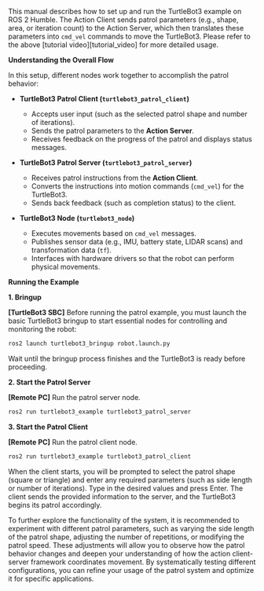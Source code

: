 This manual describes how to set up and run the TurtleBot3 example on ROS 2 Humble. The Action Client sends patrol parameters (e.g., shape, area, or iteration count) to the Action Server, which then translates these parameters into `cmd_vel` commands to move the TurtleBot3. Please refer to the above [tutorial video][tutorial_video] for more detailed usage.


**Understanding the Overall Flow**

In this setup, different nodes work together to accomplish the patrol behavior:

- **TurtleBot3 Patrol Client (`turtlebot3_patrol_client`)**
  - Accepts user input (such as the selected patrol shape and number of iterations).
  - Sends the patrol parameters to the **Action Server**.
  - Receives feedback on the progress of the patrol and displays status messages.

- **TurtleBot3 Patrol Server (`turtlebot3_patrol_server`)**
  - Receives patrol instructions from the **Action Client**.
  - Converts the instructions into motion commands (`cmd_vel`) for the TurtleBot3.
  - Sends back feedback (such as completion status) to the client.

- **TurtleBot3 Node (`turtlebot3_node`)**
  - Executes movements based on `cmd_vel` messages.
  - Publishes sensor data (e.g., IMU, battery state, LIDAR scans) and transformation data (`tf`).
  - Interfaces with hardware drivers so that the robot can perform physical movements.


**Running the Example**

**1. Bringup**

**[TurtleBot3 SBC]** Before running the patrol example, you must launch the basic TurtleBot3 bringup to start essential nodes for controlling and monitoring the robot:

```bash
ros2 launch turtlebot3_bringup robot.launch.py
```

Wait until the bringup process finishes and the TurtleBot3 is ready before proceeding.

**2. Start the Patrol Server**

**[Remote PC]** Run the patrol server node.

```bash
ros2 run turtlebot3_example turtlebot3_patrol_server
```

**3. Start the Patrol Client**

**[Remote PC]** Run the patrol client node.

```bash
ros2 run turtlebot3_example turtlebot3_patrol_client
```

When the client starts, you will be prompted to select the patrol shape (square or triangle) and enter any required parameters (such as side length or number of iterations). Type in the desired values and press Enter.
The client sends the provided information to the server, and the TurtleBot3 begins its patrol accordingly.

To further explore the functionality of the system, it is recommended to experiment with different patrol parameters, such as varying the side length of the patrol shape, adjusting the number of repetitions, or modifying the patrol speed. These adjustments will allow you to observe how the patrol behavior changes and deepen your understanding of how the action client-server framework coordinates movement. By systematically testing different configurations, you can refine your usage of the patrol system and optimize it for specific applications.
